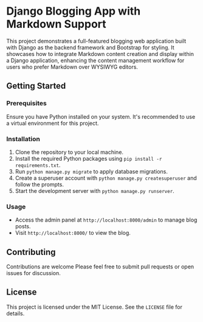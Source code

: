 # Django Blogging App with Markdown Support

This project demonstrates a full-featured blogging web application built with Django as the backend framework and Bootstrap for styling. It showcases how to integrate Markdown content creation and display within a Django application, enhancing the content management workflow for users who prefer Markdown over WYSIWYG editors.


## Getting Started

### Prerequisites

Ensure you have Python installed on your system. It's recommended to use a virtual environment for this project.

### Installation

1. Clone the repository to your local machine.
2. Install the required Python packages using `pip install -r requirements.txt`.
3. Run `python manage.py migrate` to apply database migrations.
4. Create a superuser account with `python manage.py createsuperuser` and follow the prompts.
5. Start the development server with `python manage.py runserver`.

### Usage

- Access the admin panel at `http://localhost:8000/admin` to manage blog posts.
- Visit `http://localhost:8000/` to view the blog.

## Contributing

Contributions are welcome Please feel free to submit pull requests or open issues for discussion.

## License

This project is licensed under the MIT License. See the `LICENSE` file for details.
